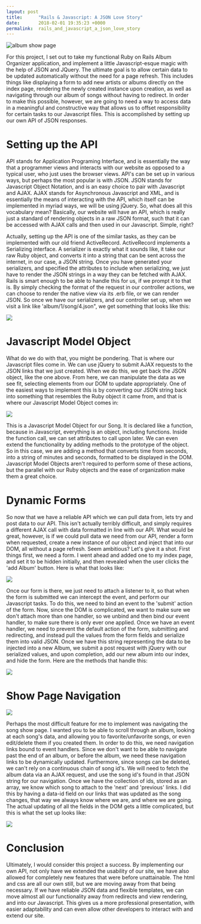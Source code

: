 ```yaml
---
layout: post
title:      "Rails & Javascript: A JSON Love Story"
date:       2018-02-01 19:35:23 +0000
permalink:  rails_and_javascript_a_json_love_story
---
```


![album show page](https://i.imgur.com/awSV1zm.png)

For this project, I set out to take my functional Ruby on Rails Album Organizer application, and implement a little Javascript-esque magic with the help of JSON and JQuery. The ultimate goal is to allow certain data to be updated automatically without the need for a page refresh. This includes things like displaying a form to add new artists or albums directly on the index page, rendering the newly created instance upon creation, as well as navigating through our album of songs without having to redirect. In order to make this possible, however, we are going to need a way to access data in a meaningful and constructive way that allows us to offset responsibility for certain tasks to our Javascript files. This is accomplished by setting up our own API of JSON responses.

# Setting up the API
API stands for Application Programing Interface, and is essentially the way that a programmer views and interacts with our website as opposed to a typical user, who just uses the browser views. API's can be set up in various ways, but perhaps the most popular is with JSON. JSON stands for Javascript Object Notation, and is an easy choice to pair with Javascript and AJAX. AJAX stands for Asynchronous Javascript and XML, and is essentially the means of interacting with the API, which itself can be implemented in myriad ways, we will be using jQuery. So, what does all this vocabulary mean? Basically, our website will have an API, which is really just a standard of rendering objects in a raw JSON format, such that it can be accessed with AJAX calls and then used in our Javascript. Simple, right?

Actually, setting up the API is one of the similar tasks, as they can be implemented with our old friend ActiveRecord. ActiveRecord implements a Serializing interface. A serializer is exactly what it sounds like, it take our raw Ruby object, and converts it into a string that can be sent across the internet, in our case, a JSON string. Once you have generated your serializers, and specified the attributes to include when serializing, we just have to render the JSON strings in a way they can be fetched with AJAX. Rails is smart enough to be able to handle this for us, if we prompt it to that is. By simply checking the format of the request in our controller actions, we can choose to render the native view via its .erb file, or we can render JSON. So once we have our serializers, and our controller set up, when we visit a link like 'album/1/song/4.json", we get something that looks like this:

![](https://i.imgur.com/p9ZFmdN.png)

# Javascript Model Object
What do we do with that, you might be pondering. That is where our Javascript files come in. We can use jQuery to submit AJAX requests to the JSON links that we just created. When we do this, we get back the JSON object, like the one above. From here, we can manipulate the data as we see fit, selecting elements from our DOM to update appropriately. One of the easiest ways to implement this is by converting our JSON string back into something that resembles the Ruby object it came from, and that is where our Javascript Model Object comes in: 

![](https://i.imgur.com/D2lFdq1.png)

This is a Javascript Model Object for our Song. It is declared like a function, because in Javascript, everything is an object, including functions. Inside the function call, we can set attributes to call upon later. We can even extend the functionality by adding methods to the prototype of the object. So in this case, we are adding a method that converts time from seconds, into a string of minutes and seconds, formatted to be displayed in the DOM. Javascript Model Objects aren't required to perform some of these actions, but the parallel with our Ruby objects and the ease of organization make them a great choice.
# Dynamic Forms
So now that we have a reliable API which we can pull data from, lets try and post data to our API. This isn't actually terribly difficult, and simply requires a different AJAX call with data formatted in line with our API. What would be great, however, is if we could pull data we need from our API, render a form when requested, create a new instance of our object and inject that into our DOM, all without a page refresh. Seem ambitious? Let's give it a shot. First things first, we need a form. I went ahead and added one to my index page, and set it to be hidden initially, and then revealed when the user clicks the 'add Album' button. Here is what that looks like:

![](https://i.imgur.com/PyPaWhu.png)

Once our form is there, we just need to attach a listener to it, so that when the form is submitted we can intercept the event, and perform our Javascript tasks. To do this, we need to bind an event to the 'submit' action of the form. Now, since the DOM is complicated, we want to make sure we don't attach more than one handler, so we unbind and then bind our event handler, to make sure there is only ever one applied. Once we have an event handler, we need to prevent the default action of the form, submitting and redirecting, and instead pull the values from the form fields and serialize them into valid JSON. Once we have this string representing the data to be injected into a new Album, we submit a post request with jQuery with our serialized values, and upon completion, add our new album into our index, and hide the form. Here are the methods that handle this:

![](https://imgur.com/gLXfqZg.png)

# Show Page Navigation
![](https://i.imgur.com/nV5AfQS.png)

Perhaps the most difficult feature for me to implement was navigating the song show page. I wanted you to be able to scroll through an album, looking at each song's data, and allowing you to favorite/unfavorite songs, or even edit/delete them if you created them. In order to do this, we need navigation links bound to event handlers. Since we don't want to be able to navigate past the end of an album, or before the album, we need these navigation links to be dynamically updated. Furthermore, since songs can be deleted, we can't rely on a continuous chain of song id's. We will need to fetch the album data via an AJAX request, and use the song id's found in that JSON string for our navigation. Once we have the collection of ids, stored as an array, we know which song to attach to the 'next' and 'previous' links. I did this by having a data-id field on our links that was updated as the song changes, that way we always know where we are, and where we are going. The actual updating of all the fields in the DOM gets a little complicated, but this is what the set up looks like:

![](https://i.imgur.com/2qgXnJI.png)

# Conclusion
Ultimately, I would consider this project a success. By implementing our own API, not only have we extended the usability of our site, we have also allowed for completely new features that were before unattainable. The html and css are all our own still, but we are moving away from that being necessary. If we have reliable JSON data and flexible templates, we can move almost all our functionality away from redirects and view rendering, and into our Javascript. This gives us a more professional presentation, with easier adaptability and can even allow other developers to interact with and extend our site.





